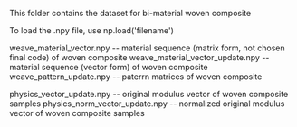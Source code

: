 This folder contains the dataset for bi-material woven composite

To load the .npy file, use np.load('filename')

weave_material_vector.npy        -- material sequence (matrix form, not chosen final code) of woven composite
weave_material_vector_update.npy -- material sequence (vector form) of woven composite
weave_pattern_update.npy         -- paterrn matrices of woven composite

physics_vector_update.npy        -- original modulus vector of woven composite samples
physics_norm_vector_update.npy   -- normalized original modulus vector of woven composite samples
